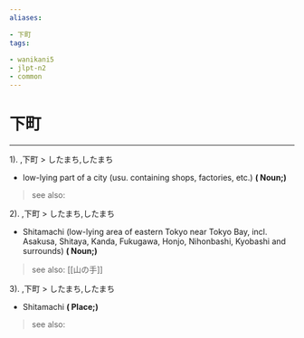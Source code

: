 ```yaml
---
aliases:
    
- 下町
tags:
    
- wanikani5
- jlpt-n2
- common
---
```


# 下町
---
1).
,下町 > したまち,したまち

- low-lying part of a city (usu. containing shops, factories, etc.)
**( Noun;)**
> see also: 
            
2).
,下町 > したまち,したまち

- Shitamachi (low-lying area of eastern Tokyo near Tokyo Bay, incl. Asakusa, Shitaya, Kanda, Fukugawa, Honjo, Nihonbashi, Kyobashi and surrounds)
**( Noun;)**
> see also:  [[山の手]]
            
3).
,下町 > したまち,したまち

- Shitamachi
**( Place;)**
> see also: 
            